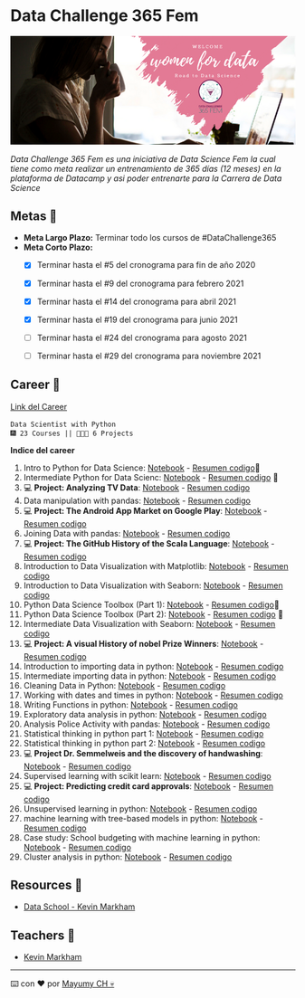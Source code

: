# Data Challenge 365 Fem

![banner_datachallenge365](https://raw.githubusercontent.com/MayumyCH/data-scientist-with-python-datacamp/main/datascienciefem/banner_challenge.png)

_Data Challenge 365 Fem es una iniciativa de Data Science Fem la cual tiene como meta realizar un entrenamiento de 365 días (12 meses) en la plataforma de Datacamp y asi poder entrenarte para la Carrera de Data Science_

## Metas 🚀

- **Meta Largo Plazo:** Terminar todo los cursos de #DataChallenge365
- **Meta Corto Plazo:**
  - [x] Terminar hasta el #5 del cronograma para fin de año 2020 
  - [x] Terminar hasta el #9 del cronograma para febrero 2021
  - [x] Terminar hasta el #14 del cronograma para abril 2021
  - [x] Terminar hasta el #19 del cronograma para junio 2021
  - [ ] Terminar hasta el #24 del cronograma para agosto 2021
  - [ ] Terminar hasta el #29 del cronograma para noviembre 2021


## Career 🤖 
[Link del Career](https://learn.datacamp.com/career-tracks/data-scientist-with-python)

```
Data Scientist with Python
🎆 23 Courses || 👩🏻‍💼 6 Projects
```

**Indice del career**
01. Intro to Python for Data Science: [Notebook]() - [Resumen codigo]()🌟
02. Intermediate Python for Data Scienc: [Notebook]() - [Resumen codigo]() 🌟
03. 💻 **Project: Analyzing TV Data**: [Notebook]() - [Resumen codigo]()
04. Data manipulation with pandas: [Notebook]() - [Resumen codigo]()
05. 💻 **Project: The Android App  Market on Google Play**: [Notebook]() - [Resumen codigo]()
06. Joining Data with pandas: [Notebook]() - [Resumen codigo]()
07. 💻 **Project: The GitHub History of the Scala Language**: [Notebook]() - [Resumen codigo]()
08. Introduction to Data Visualization with Matplotlib: [Notebook]() - [Resumen codigo]()
09. Introduction to Data Visualization with Seaborn: [Notebook]() - [Resumen codigo]()
10. Python Data Science Toolbox (Part 1): [Notebook]() - [Resumen codigo]()🌟
11. Python Data Science Toolbox (Part 2): [Notebook]() - [Resumen codigo]() 🌟
12. Intermediate Data Visualization with Seaborn: [Notebook]() - [Resumen codigo]()
13. 💻 **Project: A visual History of nobel Prize Winners**: [Notebook]() - [Resumen codigo]()
14. Introduction to importing data in python: [Notebook]() - [Resumen codigo]()
15.	Intermediate importing data in python: [Notebook]() - [Resumen codigo]()
16.	Cleaning Data in Python: [Notebook]() - [Resumen codigo]()
17.	Working with dates and times in python: [Notebook]() - [Resumen codigo]()
18.	Writing Functions in python: [Notebook]() - [Resumen codigo]()
19.	Exploratory data analysis in python: [Notebook]() - [Resumen codigo]()
20.	Analysis Police Activity with pandas: [Notebook]() - [Resumen codigo]()
21.	Statistical thinking in python part 1: [Notebook]() - [Resumen codigo]()
22.	Statistical thinking in python part 2: [Notebook]() - [Resumen codigo]()
23.	💻 **Project Dr. Semmelweis and the discovery of handwashing**: [Notebook]() - [Resumen codigo]()
24.	Supervised learning with scikit learn: [Notebook]() - [Resumen codigo]()
25.	💻 **Project: Predicting credit card approvals**: [Notebook]() - [Resumen codigo]()
26.	Unsupervised learning in python: [Notebook]() - [Resumen codigo]()
27.	machine learning with tree-based models in python: [Notebook]() - [Resumen codigo]()
28.	Case study: School budgeting with machine learning in python: [Notebook]() - [Resumen codigo]()
29.	Cluster analysis in python: [Notebook]() - [Resumen codigo]()

## Resources 🤖 
- [Data School - Kevin Markham](https://www.dataschool.io/) 

## Teachers 🤖 
- [Kevin Markham](https://www.datacamp.com/instructors/kevinmarkham)

---
⌨️ con ❤️ por [Mayumy CH 💀](https://github.com/MayumyCH)